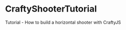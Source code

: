 CraftyShooterTutorial
=====================

Tutorial - How to build a horizontal shooter with CraftyJS